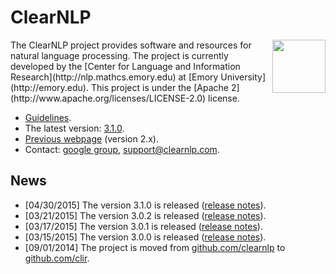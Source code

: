# ClearNLP

<img align="right" src="http://mathcs.emory.edu/~choi/img/clearnlp-logo.png" width="85" height="85" style="padding-left:5px"/>
The ClearNLP project provides software and resources for natural language processing.  The project is currently developed by the [Center for Language and Information Research](http://nlp.mathcs.emory.edu) at [Emory University](http://emory.edu).  This project is under the [Apache 2](http://www.apache.org/licenses/LICENSE-2.0) license.

* [Guidelines](https://github.com/clir/clearnlp-guidelines).
* The latest version: [3.1.0](http://search.maven.org/#artifactdetails%7Cedu.emory.clir%7Cclearnlp%7C3.1.0%7Cjar).
* [Previous webpage](http://clearnlp.wikispaces.com) (version 2.x).
* Contact: [google group](https://groups.google.com/forum/?fromgroups#!forum/clearnlp), [support@clearnlp.com](support@clearnlp.com).

## News

* [04/30/2015] The version 3.1.0 is released ([release notes](https://github.com/clir/clearnlp-guidelines/blob/master/md/release/release_notes.md)).
* [03/21/2015] The version 3.0.2 is released ([release notes](https://github.com/clir/clearnlp-guidelines/blob/master/md/release/release_notes.md)).
* [03/17/2015] The version 3.0.1 is released ([release notes](https://github.com/clir/clearnlp-guidelines/blob/master/md/release/release_notes.md)).
* [03/15/2015] The version 3.0.0 is released ([release notes](https://github.com/clir/clearnlp-guidelines/blob/master/md/release/release_notes.md)).
* [09/01/2014] The project is moved from [github.com/clearnlp](http://github.com/clearnlp/) to [github.com/clir](https://github.com/clir/clearnlp).

